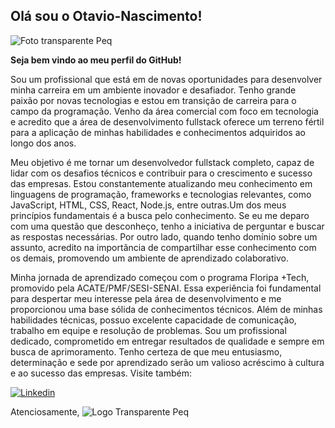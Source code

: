 ## Olá sou o Otavio-Nascimento!

![Foto transparente Peq](https://github.com/nemseibr/Otavio-Nascimento/assets/116135293/79e2c38f-e03c-4b42-a1ee-6c0179780495)

**Seja bem vindo ao meu perfil do GitHub!**

Sou um profissional que está em de novas oportunidades para desenvolver minha carreira em um ambiente inovador e desafiador. Tenho grande paixão por novas tecnologias e estou em transição de carreira para o campo da programação. Venho da área comercial com foco em tecnologia e acredito que a área de desenvolvimento fullstack oferece um terreno fértil para a aplicação de minhas habilidades e conhecimentos adquiridos ao longo dos anos.

Meu objetivo é me tornar um desenvolvedor fullstack completo, capaz de lidar com os desafios técnicos e contribuir para o crescimento e sucesso das empresas. Estou constantemente atualizando meu conhecimento em linguagens de programação, frameworks e tecnologias relevantes, como JavaScript, HTML, CSS, React, Node.js, entre outras.Um dos meus princípios fundamentais é a busca pelo conhecimento. Se eu me deparo com uma questão que desconheço, tenho a iniciativa de perguntar e buscar as respostas necessárias. Por outro lado, quando tenho domínio sobre um assunto, acredito na importância de compartilhar esse conhecimento com os demais, promovendo um ambiente de aprendizado colaborativo.

Minha jornada de aprendizado começou com o programa Floripa +Tech, promovido pela ACATE/PMF/SESI-SENAI. Essa experiência foi fundamental para despertar meu interesse pela área de desenvolvimento e me proporcionou uma base sólida de conhecimentos técnicos.
Além de minhas habilidades técnicas, possuo excelente capacidade de comunicação, trabalho em equipe e resolução de problemas. Sou um profissional dedicado, comprometido em entregar resultados de qualidade e sempre em busca de aprimoramento. Tenho certeza de que meu entusiasmo, determinação e sede por aprendizado serão um valioso acréscimo à cultura e ao sucesso das empresas. Visite também:

[![Linkedin](https://github.com/nemseibr/Otavio-Nascimento/assets/116135293/50cd2b29-d130-49bc-ae22-99676ac19d12)](https://www.linkedin.com/in/ot%C3%A1vio-nascimento-8a77b542/)


Atenciosamente,
![Logo Transparente Peq](https://github.com/nemseibr/Otavio-Nascimento/assets/116135293/d8371df1-c02c-4de0-ae60-18d3e1612c81)
